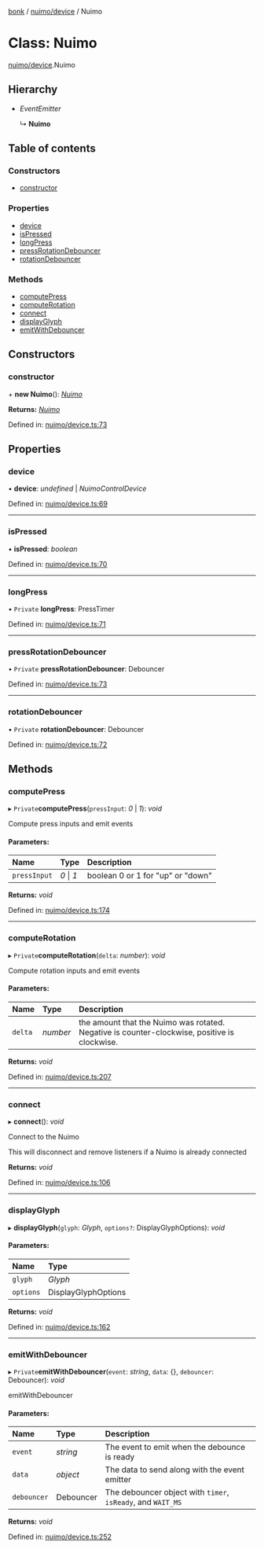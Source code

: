 [bonk](../README.md) / [nuimo/device](../modules/nuimo_device.md) / Nuimo

# Class: Nuimo

[nuimo/device](../modules/nuimo_device.md).Nuimo

## Hierarchy

* *EventEmitter*

  ↳ **Nuimo**

## Table of contents

### Constructors

- [constructor](nuimo_device.nuimo.md#constructor)

### Properties

- [device](nuimo_device.nuimo.md#device)
- [isPressed](nuimo_device.nuimo.md#ispressed)
- [longPress](nuimo_device.nuimo.md#longpress)
- [pressRotationDebouncer](nuimo_device.nuimo.md#pressrotationdebouncer)
- [rotationDebouncer](nuimo_device.nuimo.md#rotationdebouncer)

### Methods

- [computePress](nuimo_device.nuimo.md#computepress)
- [computeRotation](nuimo_device.nuimo.md#computerotation)
- [connect](nuimo_device.nuimo.md#connect)
- [displayGlyph](nuimo_device.nuimo.md#displayglyph)
- [emitWithDebouncer](nuimo_device.nuimo.md#emitwithdebouncer)

## Constructors

### constructor

\+ **new Nuimo**(): [*Nuimo*](nuimo_device.nuimo.md)

**Returns:** [*Nuimo*](nuimo_device.nuimo.md)

Defined in: [nuimo/device.ts:73](https://github.com/expandrew/media-cube/blob/fd9cbc6/bonk/src/devices/nuimo/device.ts#L73)

## Properties

### device

• **device**: *undefined* \| *NuimoControlDevice*

Defined in: [nuimo/device.ts:69](https://github.com/expandrew/media-cube/blob/fd9cbc6/bonk/src/devices/nuimo/device.ts#L69)

___

### isPressed

• **isPressed**: *boolean*

Defined in: [nuimo/device.ts:70](https://github.com/expandrew/media-cube/blob/fd9cbc6/bonk/src/devices/nuimo/device.ts#L70)

___

### longPress

• `Private` **longPress**: PressTimer

Defined in: [nuimo/device.ts:71](https://github.com/expandrew/media-cube/blob/fd9cbc6/bonk/src/devices/nuimo/device.ts#L71)

___

### pressRotationDebouncer

• `Private` **pressRotationDebouncer**: Debouncer

Defined in: [nuimo/device.ts:73](https://github.com/expandrew/media-cube/blob/fd9cbc6/bonk/src/devices/nuimo/device.ts#L73)

___

### rotationDebouncer

• `Private` **rotationDebouncer**: Debouncer

Defined in: [nuimo/device.ts:72](https://github.com/expandrew/media-cube/blob/fd9cbc6/bonk/src/devices/nuimo/device.ts#L72)

## Methods

### computePress

▸ `Private`**computePress**(`pressInput`: *0* \| *1*): *void*

Compute press inputs and emit events

#### Parameters:

Name | Type | Description |
:------ | :------ | :------ |
`pressInput` | *0* \| *1* | boolean 0 or 1 for "up" or "down"    |

**Returns:** *void*

Defined in: [nuimo/device.ts:174](https://github.com/expandrew/media-cube/blob/fd9cbc6/bonk/src/devices/nuimo/device.ts#L174)

___

### computeRotation

▸ `Private`**computeRotation**(`delta`: *number*): *void*

Compute rotation inputs and emit events

#### Parameters:

Name | Type | Description |
:------ | :------ | :------ |
`delta` | *number* | the amount that the Nuimo was rotated. Negative is counter-clockwise, positive is clockwise.    |

**Returns:** *void*

Defined in: [nuimo/device.ts:207](https://github.com/expandrew/media-cube/blob/fd9cbc6/bonk/src/devices/nuimo/device.ts#L207)

___

### connect

▸ **connect**(): *void*

Connect to the Nuimo

This will disconnect and remove listeners if a Nuimo is already connected

**Returns:** *void*

Defined in: [nuimo/device.ts:106](https://github.com/expandrew/media-cube/blob/fd9cbc6/bonk/src/devices/nuimo/device.ts#L106)

___

### displayGlyph

▸ **displayGlyph**(`glyph`: *Glyph*, `options?`: DisplayGlyphOptions): *void*

#### Parameters:

Name | Type |
:------ | :------ |
`glyph` | *Glyph* |
`options` | DisplayGlyphOptions |

**Returns:** *void*

Defined in: [nuimo/device.ts:162](https://github.com/expandrew/media-cube/blob/fd9cbc6/bonk/src/devices/nuimo/device.ts#L162)

___

### emitWithDebouncer

▸ `Private`**emitWithDebouncer**(`event`: *string*, `data`: {}, `debouncer`: Debouncer): *void*

emitWithDebouncer

#### Parameters:

Name | Type | Description |
:------ | :------ | :------ |
`event` | *string* | The event to emit when the debounce is ready   |
`data` | *object* | The data to send along with the event emitter   |
`debouncer` | Debouncer | The debouncer object with `timer`, `isReady`, and `WAIT_MS`    |

**Returns:** *void*

Defined in: [nuimo/device.ts:252](https://github.com/expandrew/media-cube/blob/fd9cbc6/bonk/src/devices/nuimo/device.ts#L252)
